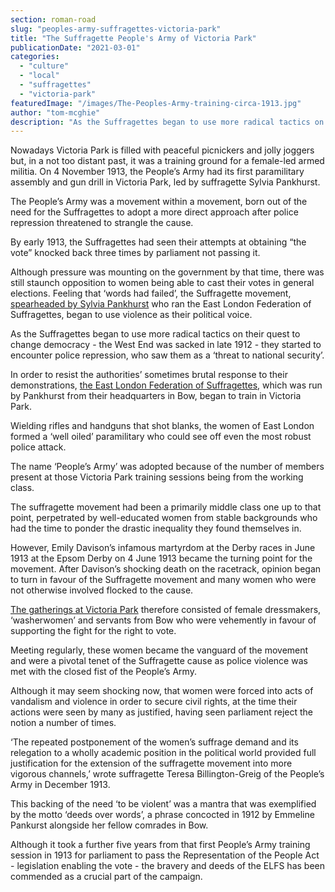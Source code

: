 ```yaml
---
section: roman-road
slug: "peoples-army-suffragettes-victoria-park"
title: "The Suffragette People's Army of Victoria Park"
publicationDate: "2021-03-01"
categories: 
  - "culture"
  - "local"
  - "suffragettes"
  - "victoria-park"
featuredImage: "/images/The-Peoples-Army-training-circa-1913.jpg"
author: "tom-mcghie"
description: "As the Suffragettes began to use more radical tactics on their quest to change democracy - the West End was sacked in late 1912 - they started to encounter police repression, who saw them as a ‘threat to national security’."
---
```


Nowadays Victoria Park is filled with peaceful picnickers and jolly joggers but, in a not too distant past, it was a training ground for a female-led armed militia. On 4 November 1913, the People’s Army had its first paramilitary assembly and gun drill in Victoria Park, led by suffragette Sylvia Pankhurst.

The People’s Army was a movement within a movement, born out of the need for the Suffragettes to adopt a more direct approach after police repression threatened to strangle the cause. 

By early 1913, the Suffragettes had seen their attempts at obtaining “the vote” knocked back three times by parliament not passing it.

Although pressure was mounting on the government by that time, there was still staunch opposition to women being able to cast their votes in general elections. Feeling that ‘words had failed’, the Suffragette movement, [spearheaded by Sylvia Pankhurst](https://romanroadlondon.com/sylvia-pankhurst-cycling-suffrage/) who ran the East London Federation of Suffragettes, began to use violence as their political voice.

As the Suffragettes began to use more radical tactics on their quest to change democracy - the West End was sacked in late 1912 - they started to encounter police repression, who saw them as a ‘threat to national security’.

In order to resist the authorities’ sometimes brutal response to their demonstrations, [the East London Federation of Suffragettes](https://romanroadlondon.com/sarah-jackson-east-london-suffragettes/), which was run by Pankhurst from their headquarters in Bow, began to train in Victoria Park. 

Wielding rifles and handguns that shot blanks, the women of East London formed a ‘well oiled’ paramilitary who could see off even the most robust police attack.

The name ‘People’s Army’ was adopted because of the number of members present at those Victoria Park training sessions being from the working class. 

The suffragette movement had been a primarily middle class one up to that point, perpetrated by well-educated women from stable backgrounds who had the time to ponder the drastic inequality they found themselves in.

However, Emily Davison’s infamous martyrdom at the Derby races in June 1913 at the Epsom Derby on 4 June 1913 became the turning point for the movement. After Davison’s shocking death on the racetrack, opinion began to turn in favour of the Suffragette movement and many women who were not otherwise involved flocked to the cause. 

[The gatherings at Victoria Park](https://romanroadlondon.com/aerial-photography-victoria-park-matt-payne/) therefore consisted of female dressmakers, ‘washerwomen’ and servants from Bow who were vehemently in favour of supporting the fight for the right to vote.

Meeting regularly, these women became the vanguard of the movement and were a pivotal tenet of the Suffragette cause as police violence was met with the closed fist of the People’s Army. 

Although it may seem shocking now, that women were forced into acts of vandalism and violence in order to secure civil rights, at the time their actions were seen by many as justified, having seen parliament reject the notion a number of times.

‘The repeated postponement of the women’s suffrage demand and its relegation to a wholly academic position in the political world provided full justification for the extension of the suffragette movement into more vigorous channels,’ wrote suffragette Teresa Billington-Greig of the People’s Army in December 1913. 

This backing of the need ‘to be violent’ was a mantra that was exemplified by the motto ‘deeds over words’, a phrase concocted in 1912 by Emmeline Pankurst alongside her fellow comrades in Bow.

Although it took a further five years from that first People’s Army training session in 1913 for parliament to pass the Representation of the People Act - legislation enabling the vote - the bravery and deeds of the ELFS has been commended as a crucial part of the campaign.

